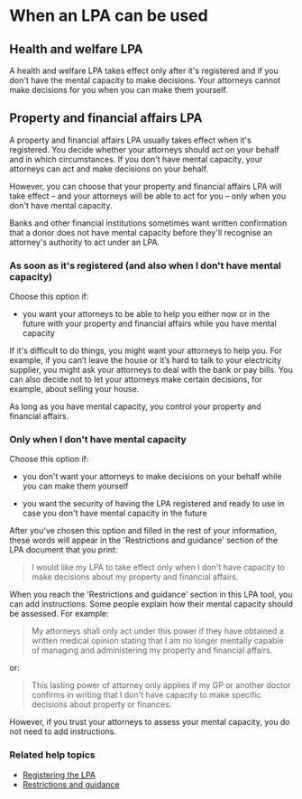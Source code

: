 # When an LPA can be used

## Health and welfare LPA

A health and welfare LPA takes effect only after it's registered and if you don't have the mental capacity to make decisions. Your attorneys cannot make decisions for you when you can make them yourself.

## Property and financial affairs LPA

A property and financial affairs LPA usually takes effect when it's registered. You decide whether your attorneys should act on your behalf and in which circumstances. If you don't have mental capacity, your attorneys can act and make decisions on your behalf.

However, you can choose that your property and financial affairs LPA will take effect – and your attorneys will be able to act for you – only when you don't have mental capacity.

Banks and other financial institutions sometimes want written confirmation that a donor does not have mental capacity before they'll recognise an attorney's authority to act under an LPA.

### As soon as it's registered (and also when I don't have mental capacity)

Choose this option if:

* you want your attorneys to be able to help you either now or in the future with your property and financial affairs while you have mental capacity

If it's difficult to do things, you might want your attorneys to help you. For example, if you can’t leave the house or it’s hard to talk to your electricity supplier, you might ask your attorneys to deal with the bank or pay bills. You can also decide not to let your attorneys make certain decisions, for example, about selling your house.

As long as you have mental capacity, you control your property and financial affairs.

### Only when I don't have mental capacity

Choose this option if:

* you don't want your attorneys to make decisions on your behalf while you can make them yourself

* you want the security of having the LPA registered and ready to use in case you don't have mental capacity in the future

After you've chosen this option and filled in the rest of your information, these words will appear in the 'Restrictions and guidance' section of the LPA document that you print:

> I would like my LPA to take effect only when I don't have capacity to make decisions about my property and financial affairs.

When you reach the 'Restrictions and guidance' section in this LPA tool, you can add instructions. Some people explain how their mental capacity should be assessed. For example:

> My attorneys shall only act under this power if they have obtained a written medical opinion stating that I am no longer mentally capable of managing and administering my property and financial affairs.

or:

> This lasting power of attorney only applies if my GP or another doctor confirms in writing that I don't have capacity to make specific decisions about property or finances.

However, if you trust your attorneys to assess your mental capacity, you do not need to add instructions.

### Related help topics
* [Registering the LPA](/help/#topic-registering-the-lpa)
* [Restrictions and guidance](/help/#topic-restrictions-and-guidance)
